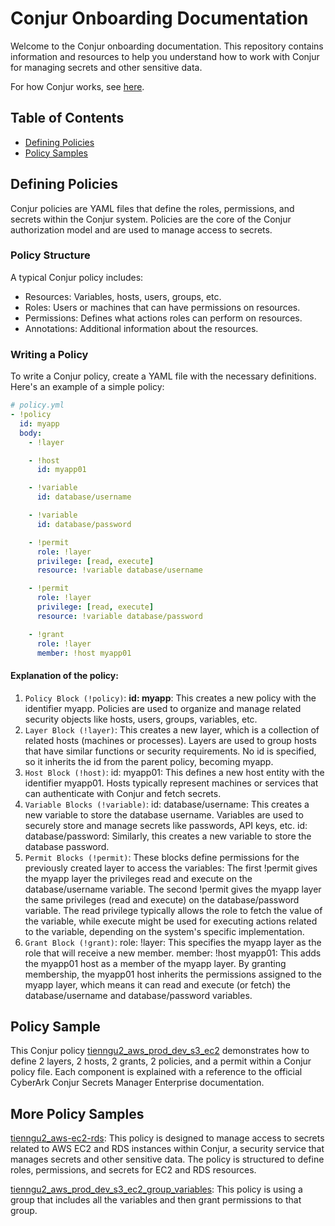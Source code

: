 # Conjur Onboarding Documentation

Welcome to the Conjur onboarding documentation. This repository contains information and resources to help you understand how to work with Conjur for managing secrets and other sensitive data.

For how Conjur works, see [here](https://www.conjur.org/get-started/why-conjur/how-conjur-works/).

## Table of Contents

- [Defining Policies](#defining-policies)
- [Policy Samples](#policy-samples)

## Defining Policies

Conjur policies are YAML files that define the roles, permissions, and secrets within the Conjur system. Policies are the core of the Conjur authorization model and are used to manage access to secrets.

### Policy Structure

A typical Conjur policy includes:

- Resources: Variables, hosts, users, groups, etc.
- Roles: Users or machines that can have permissions on resources.
- Permissions: Defines what actions roles can perform on resources.
- Annotations: Additional information about the resources.

### Writing a Policy

To write a Conjur policy, create a YAML file with the necessary definitions. Here's an example of a simple policy:

```yaml
# policy.yml
- !policy
  id: myapp
  body:
    - !layer

    - !host
      id: myapp01

    - !variable
      id: database/username

    - !variable
      id: database/password

    - !permit
      role: !layer
      privilege: [read, execute]
      resource: !variable database/username

    - !permit
      role: !layer
      privilege: [read, execute]
      resource: !variable database/password

    - !grant
      role: !layer
      member: !host myapp01
```
#### Explanation of the policy:

1. `Policy Block (!policy)`:
  **id: myapp**: This creates a new policy with the identifier myapp. Policies are used to organize and manage related security objects like hosts, users, groups, variables, etc.
2. `Layer Block (!layer)`:
  This creates a new layer, which is a collection of related hosts (machines or processes). Layers are used to group hosts that have similar functions or security requirements. No id is specified, so it inherits the id from the parent policy, becoming myapp.
3. `Host Block (!host)`:
  id: myapp01: This defines a new host entity with the identifier myapp01. Hosts typically represent machines or services that can authenticate with Conjur and fetch secrets.
4. `Variable Blocks (!variable)`:
  id: database/username: This creates a new variable to store the database username. Variables are used to securely store and manage secrets like passwords, API keys, etc.
id: database/password: Similarly, this creates a new variable to store the database password.
5. `Permit Blocks (!permit)`:
These blocks define permissions for the previously created layer to access the variables:
The first !permit gives the myapp layer the privileges read and execute on the database/username variable.
The second !permit gives the myapp layer the same privileges (read and execute) on the database/password variable.
The read privilege typically allows the role to fetch the value of the variable, while execute might be used for executing actions related to the variable, depending on the system's specific implementation.
6. `Grant Block (!grant)`:
role: !layer: This specifies the myapp layer as the role that will receive a new member.
member: !host myapp01: This adds the myapp01 host as a member of the myapp layer.
By granting membership, the myapp01 host inherits the permissions assigned to the myapp layer, which means it can read and execute (or fetch) the database/username and database/password variables.


## Policy Sample

This Conjur policy [tienngu2_aws_prod_dev_s3_ec2](tienngu2_aws_prod_dev_s3_ec2.md) demonstrates how to define 2 layers, 2 hosts, 2 grants, 2 policies, and a permit within a Conjur policy file. Each component is explained with a reference to the official CyberArk Conjur Secrets Manager Enterprise documentation.

## More Policy Samples
[tienngu2_aws-ec2-rds](tienngu2_aws-ec2-rds.yaml): This policy is designed to manage access to secrets related to AWS EC2 and RDS instances within Conjur, a security service that manages secrets and other sensitive data. The policy is structured to define roles, permissions, and secrets for EC2 and RDS resources.

[tienngu2_aws_prod_dev_s3_ec2_group_variables](tienngu2_aws_prod_dev_s3_ec2_group_variables.yaml): This policy is using a group that includes all the variables and then grant permissions to that group.